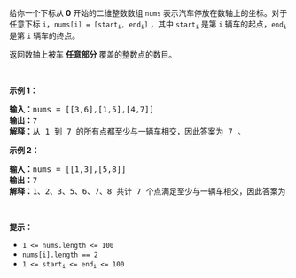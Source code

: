 <p>给你一个下标从 <strong>0</strong> 开始的二维整数数组 <code>nums</code> 表示汽车停放在数轴上的坐标。对于任意下标 <code>i</code>，<code>nums[i] = [start<sub>i</sub>, end<sub>i</sub>]</code> ，其中 <code>start<sub>i</sub></code> 是第 <code>i</code> 辆车的起点，<code>end<sub>i</sub></code> 是第 <code>i</code> 辆车的终点。</p>

<p>返回数轴上被车 <strong>任意部分</strong> 覆盖的整数点的数目。</p>

<p>&nbsp;</p>

<p><strong class="example">示例 1：</strong></p>

<pre>
<strong>输入：</strong>nums = [[3,6],[1,5],[4,7]]
<strong>输出：</strong>7
<strong>解释：</strong>从 1 到 7 的所有点都至少与一辆车相交，因此答案为 7 。
</pre>

<p><strong class="example">示例 2：</strong></p>

<pre>
<strong>输入：</strong>nums = [[1,3],[5,8]]
<strong>输出：</strong>7
<strong>解释：</strong>1、2、3、5、6、7、8 共计 7 个点满足至少与一辆车相交，因此答案为 7 。
</pre>

<p>&nbsp;</p>

<p><strong>提示：</strong></p>

<ul>
	<li><code>1 &lt;= nums.length &lt;= 100</code></li>
	<li><code>nums[i].length == 2</code></li>
	<li><code><font face="monospace">1 &lt;= start<sub>i</sub>&nbsp;&lt;= end<sub>i</sub>&nbsp;&lt;= 100</font></code></li>
</ul>
